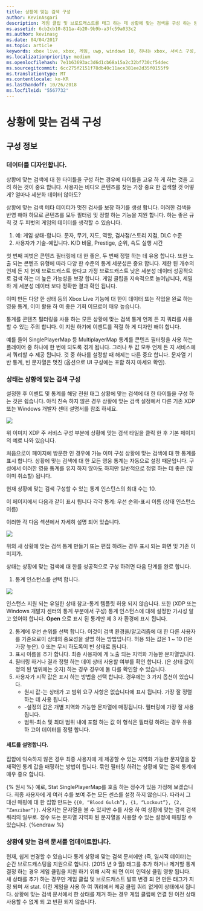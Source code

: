 ```yaml
---
title: 상황에 맞는 검색 구성
author: KevinAsgari
description: 게임 클립 및 브로드캐스트를 태그 하는 데 상황에 맞는 검색을 구성 하는 방법을 알아봅니다.
ms.assetid: 6cb2cb10-811a-4b20-9b9b-a3fc59a033c2
ms.author: kevinasg
ms.date: 04/04/2017
ms.topic: article
keywords: xbox live, xbox, 게임, uwp, windows 10, 하나는 xbox, 서비스 구성, 상황에 맞는 검색, 브로드캐스트 게임 클립
ms.localizationpriority: medium
ms.openlocfilehash: 7e1b63693ac3d6d1cb68a15a2c32bf730cf54dec
ms.sourcegitcommit: 6cc275f2151f78db40c11ace381ee2d35f0155f9
ms.translationtype: MT
ms.contentlocale: ko-KR
ms.lasthandoff: 10/26/2018
ms.locfileid: "5567732"
---
```

# <a name="configuring-contextual-search"></a>상황에 맞는 검색 구성

## <a name="configuration-info"></a>구성 정보

### <a name="designing-your-data"></a>데이터를 디자인합니다.
상황에 맞는 검색에 대 한 타이틀을 구성 하는 경우에 타이틀을 고유 하 게 하는 것을 고려 하는 것이 중요 합니다.  사용자는 비디오 콘텐츠를 찾는 가장 중요 한 검색할 것 어떻게?  얼마나 세분화 데이터 않아도?

상황에 맞는 검색 메타 데이터가 멋진 검사를 보장 하기를 생성 합니다. 이러한 검색을 반영 해야 하므로 콘텐츠를 모두 필터링 및 정렬 하는 기능을 지원 합니다.  하는 좋은 규칙 것 두 피벗의 게임의 데이터를 생각할 수 있습니다.
1. 예: 게임 상태-합니다.  문자, 무기, 지도, 역할, 검사점/스토리 지점, DLC 수준
2. 사용자가 기술-예입니다. K/D 비율, Prestige, 순위, 속도 실행 시간

첫 번째 피벗은 콘텐츠 필터링에 대 한 좋은, 두 번째 정렬 하는 데 유용 합니다.  또한 노출 되는 콘텐츠 유형에 따라 다양 한 수준의 통계 세분성은 중요 합니다.  제한 된 개수의 언제 든 지 현재 브로드캐스트 한다고 가정 브로드캐스트 낮은 세분성 데이터 성공적으로 검색 하는 더 높은 가능성을 보장 합니다.  게임 클립을 지속적으로 늘어납니다, 세밀 하 게 세분성 데이터 보다 정확한 결과 확인 됩니다.

이미 만든 다양 한 상태 등의 Xbox Live 기능에 대 한이 데이터 또는 작업을 완료 하는 영웅 통계, 이미 활용 하 여 좋은 기회 이므로이 매우 높습니다.

통계를 콘텐츠 필터링을 사용 하는 모든 상황에 맞는 검색 통계 언제 든 지 쿼리를 사용할 수 있는 주의 합니다.  이 지원 하기에 이벤트를 적절 하 게 디자인 해야 합니다.

예를 들어 SinglePlayerMap 등 MultiplayerMap 통계를 콘텐츠 필터링을 사용 하는 플레이어 중 하나에 한 번에 되도록 겪게 됩니다.  그러나 두 값 모두 언제 든 지 서비스에서 쿼리할 수 제공 됩니다.  것 중 하나를 설정할 때 해제는 다른 중요 합니다.  문자열 기반 통계, 빈 문자열은 멋진 (옵션으로 UI 구성에는 포함 하지 마세요 확인).

### <a name="configuring-a-stat-for-contextual-search"></a>상태는 상황에 맞는 검색 구성
설정한 후 이벤트 및 통계를 해당 전원 태그 상황에 맞는 검색에 대 한 타이틀을 구성 하는 것은 쉽습니다.  아직 친숙 하지 않은 경우 상황에 맞는 검색 설정에서 다른 기존 XDP 또는 Windows 개발자 센터 설명서를 참조 하세요.

![](../images/contextual_search/config02.png)

위 이미지 XDP 주 서비스 구성 부분에 상황에 맞는 검색 타일을 클릭 한 후 기본 페이지의 예로 나와 있습니다.

처음으로이 페이지에 방문한 인 경우에 가능 이미 구성 상황에 맞는 검색에 대 한 통계를 표시 합니다.  상황에 맞는 검색에 대 한 모든 영웅 통계는 자동으로 설정 때문입니다. 구성에서 이러한 영웅 통계를 유지 하지 않아도 하지만 일반적으로 정렬 하는 데 좋은 (및 이미 취소할) 됩니다.

현재 상황에 맞는 검색 구성할 수 있는 통계 인스턴스의 최대 수는 10.

이 페이지에서 다음과 같이 표시 됩니다 각각 통계: 우선 순위-표시 이름 (상태 인스턴스 이름)

이러한 각 다음 섹션에서 자세히 설명 되어 있습니다.

![](../images/contextual_search/config01.png)

위의 새 상황에 맞는 검색 통계 만들기 또는 편집 하려는 경우 표시 되는 화면 및 기존 이미지가.

상태는 상황에 맞는 검색에 대 한를 성공적으로 구성 하려면 다음 단계를 완료 합니다.
1. 통계 인스턴스를 선택 합니다.

  ![](../images/contextual_search/config03.png)

  인스턴스 지원 되는 유일한 상태 참고-통계 템플릿 허용 되지 않습니다.  또한 (XDP 또는 Windows 개발자 센터의 통계 부분에서 구성) 통계 인스턴스에 대해 설정한 가시성 알고 있어야 합니다.  **Open** 으로 표시 된 통계만 제 3 자 환경에 표시 됩니다.

2. 통계에 우선 순위를 선택 합니다. 이것이 검색 환경을/알고리즘에 대 한 다른 사용자를 기준으로이 상태의 중요성을 설명 하는 방법입니다.  허용 되는 값은 1 ~ 10 (1은 가장 높은).  0 또는 무시 하도록이 빈 상태로 둡니다.
3. 표시 이름을 추가 합니다.  최종 사용자에 게 노출 되는 지역화 가능한 문자열입니다.
4. 필터링 하거나 결과 정렬 하는 데이 상태 사용할 여부를 확인 합니다.  (은 상태 값이 정의 된 범위에는 숫자) 하는 경우 경우에 둘 다를 확인할 수 있습니다.
5. 사용자가 시작 값은 표시 하는 방법을 선택 합니다.  경우에는 3 가지 옵션이 있습니다.
   * 원시 값-는 상태가 고 범위 요구 사항은 없습니다에 표시 됩니다.  가장 잘 정렬 하는 데 사용 됩니다.
   * -설정의 값은 개별 지역화 가능한 문자열에 매핑됩니다.  필터링에 가장 잘 사용 됩니다.
   * 범위-최소 및 최대 범위 내에 포함 하는 값  이 형식은 필터링 하려는 경우 유용 하 고이 데이터를 정렬 합니다.

#### <a name="explaining-sets"></a>세트를 설명합니다.
집합에 익숙하지 않은 경우 최종 사용자에 게 제공할 수 있는 지역화 가능한 문자열을 잠재적인 통계 값을 매핑하는 방법이 됩니다.  묶인 필터링 하려는 상황에 맞는 검색 통계에 매우 중요 합니다.

{% 원시 %} 예로, Stat SinglePlayerMap를 호출 하는 정수가 있음 가정해 보겠습니다.  최종 사용자에 게 여러 수를 보여 주는 모든 센스를 설정 하지 않습니다.  따라서 그 대신 매핑에 대 한 집합 만드는 ```{{0, “Blood Gulch”}, {1, “Lockout”}, {2, “Zanzibar”}}```.  사용자는 문자열을 볼 수 있지만 수를 사용 하 여 상황에 맞는 검색 검색 쿼리의 일부로.  정수 또는 문자열 지역화 된 문자열을 사용할 수 있는 설정에 매핑할 수 있습니다.
{%endraw %}

### <a name="updating-your-contextual-search-document"></a>상황에 맞는 검색 문서를 업데이트합니다.
현재, 쉽게 변경할 수 있습니다 통계 상황에 맞는 검색 문서에만 (즉, 일시적 데이터)는 순간 브로드캐스팅을 지원으로 합니다.  (2015 년 9 월) 태그를 추가 하거나 제거할 통계 결정 하는 경우 게임 클립을 지원 하기 위해 시작 되 면 이미 인덱싱 클립 영향 됩니다.  새 상태를 추가 하는 경우만 게임 클립 및 브로드캐스트 발효 변경 되 면 만든 태그가 지정 되며 새 stat. 이전 게임을 사용 하 여 쿼리에서 제공 클립 쿼리 없게이 상태에서 됩니다. 상황에 맞는 검색 문서에서 한 상태를 제거 하는 경우 게임 클립에 연결 된 이전 상태 사용할 수 없게 되 고 반환 되지 않습니다.
